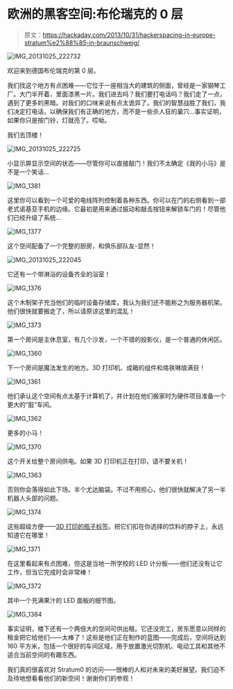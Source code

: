 # 欧洲的黑客空间:布伦瑞克的 0 层

> 原文：<https://hackaday.com/2013/10/31/hackerspacing-in-europe-stratum%e2%88%85-in-braunschweig/>

![IMG_20131025_222732](img/7b8561e421c0f5b260e0690247b06175.png)

欢迎来到德国布伦瑞克的第 0 层。

我们找这个地方有点困难——它位于一座相当大的建筑的侧面，曾经是一家钢琴工厂。大门半开着，里面漆黑一片。我们进去吗？我们要打电话吗？我们走了一点，遇到了更多的黑暗。对我们的口味来说有点太诡异了。我们的智慧战胜了我们，我们决定打电话，以确保我们有正确的地方，而不是一些杀人狂的巢穴…事实证明，如果你只是按门铃，灯就亮了。哎呦。

我们去顶楼！

![IMG_20131025_222725](img/eed1c0673c16aadf207eaea5c2ae8b03.png)

小显示屏显示空间的状态——尽管你可以直接敲门！我们不太确定《我的小马》是不是一个笑话…

![IMG_1381](img/a62b9f1020f160cab0cfdd66925627c1.png)

这里你可以看到一个可爱的电线阵列控制着各种东西。你可以在门的右侧看到一部老式诺基亚手机的边缘。它最初是用来通过振动和敲击按钮来解锁车门的！尽管他们已经升级了系统…

![IMG_1377](img/18a3d10e408c5ae6074d64743a47aba0.png)

这个空间配备了一个完整的厨房，和俱乐部队友-显然！

![IMG_20131025_222045](img/1fb31b8e508bf7417d7d4377c04224a3.png)

它还有一个带淋浴的设备齐全的浴室！

![IMG_1376](img/fee8329ff4aef4b4c9efb6ca56fef74b.png)

这个木制架子充当他们的临时设备存储库，我认为我们还不能称之为服务器机架。他们很快就要搬走了，所以请原谅这里的混乱！

![IMG_1373](img/97d7e33b724bdd7ad90031e44abae014.png)

第一个房间是主休息室，有几个沙发，一个不错的投影仪，是一个普通的休闲区。

![IMG_1360](img/9088147a5370d19c0896815137efe86c.png)

下一个房间是魔法发生的地方。3D 打印机、成箱的组件和烙铁琳琅满目！

![IMG_1361](img/74a17c21b1d3bbe461eed01ea326175a.png)

他们承认这个空间有点太基于计算机了，并计划在他们搬家时为硬件项目准备一个更大的“脏”车间。

![IMG_1362](img/04a8a41f4e1641cf2728848657c34501.png)

更多的小马！

![IMG_1370](img/a28a68600464bc22b462362b88bcf436.png)

这个开关给整个房间供电。如果 3D 打印机正在打印，请不要关机！

![IMG_1363](img/10ba41f18c1f710c1c52b1317cfa8081.png)

否则你会落得如此下场。半个尤达脑袋。不过不用担心，他们很快就解决了另一半机器人头部的问题。

![IMG_1374](img/7f222db4943c33ba71e349503cfdb9c7.png)

这些超级方便——[3D 打印的瓶子标签](http://www.thingiverse.com/thing:38861)。把它们扣在你选择的饮料的脖子上，永远知道它在哪里！

![IMG_1371](img/9241957fc219899955c320f3460cf1b8.png)

在这里看起来有点困难，但这是当地一所学校的 LED 计分板——他们还没有让它工作，但当它完成时会非常棒！

![IMG_1372](img/7b54f8e88b02e643784aca0e04d2f5d6.png)

其中一个充满果汁的 LED 面板的细节图。

![IMG_1384](img/1ee3b2fbbbca4f268037512b9faf89be.png)

事实证明，楼下还有一个两倍大的空间可供出租。它还没完工，房东愿意以同样的租金把它给他们——太棒了！这些是他们正在制作的蓝图——完成后，空间将达到 160 平方米，包括一个很好的车间区域，用于放置激光切割机、电动工具和其他不适合当前空间的有趣东西。

我们真的很喜欢对 Stratum0 的访问——很棒的人和对未来的美好展望。我们迫不及待地想看看他们的新空间！谢谢你们的参观！